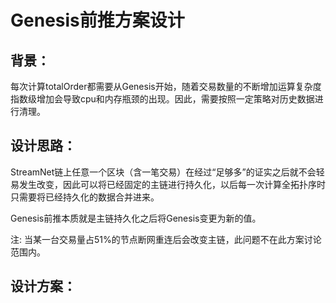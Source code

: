 # Genesis前推方案设计



## 背景：

每次计算totalOrder都需要从Genesis开始，随着交易数量的不断增加运算复杂度指数级增加会导致cpu和内存瓶颈的出现。因此，需要按照一定策略对历史数据进行清理。

## 设计思路：

StreamNet链上任意一个区块（含一笔交易）在经过“足够多”的证实之后就不会轻易发生改变，因此可以将已经固定的主链进行持久化，以后每一次计算全拓扑序时只需要将已经持久化的数据合并进来。

Genesis前推本质就是主链持久化之后将Genesis变更为新的值。

注: 当某一台交易量占51%的节点断网重连后会改变主链，此问题不在此方案讨论范围内。

## 设计方案：






